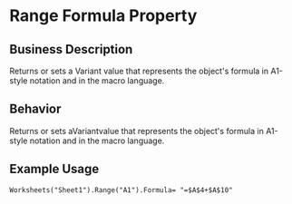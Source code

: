 # Range Formula Property

## Business Description
Returns or sets a Variant value that represents the object's formula in A1-style notation and in the macro language.

## Behavior
Returns or sets aVariantvalue that represents the object's formula in A1-style notation and in the macro language.

## Example Usage
```vba
Worksheets("Sheet1").Range("A1").Formula= "=$A$4+$A$10"
```